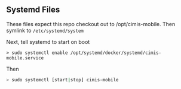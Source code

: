 ## Systemd Files

These files expect this repo checkout out to /opt/cimis-mobile.  Then symlink to ```/etc/systemd/system```

Next, tell systemd to start on boot

```
> sudo systemctl enable /opt/systemd/docker/systemd/cimis-mobile.service
```

Then

```bash
> sudo systemctl [start|stop] cimis-mobile
```